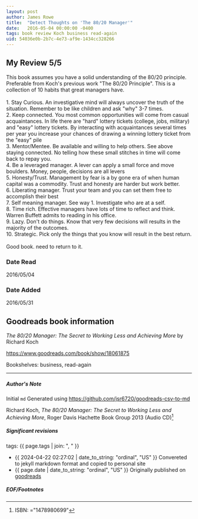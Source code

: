 ```yaml
---
layout: post
author: James Rowe
title:  "Detect Thoughts on 'The 80/20 Manager'"
date:   2016-05-04 00:00:00 -0400
tags: book review Koch business read-again
uid: 54036e0b-2b7c-4e73-af9e-1434cc328266
---
```


<!-- highly dependent on how you personally use jekyll templates, and how you want this to show up -->
<!-- escape any jekyll keys with double brackets -->

## My Review 5/5

This book assumes you have a solid understanding of the 80/20 principle. Preferable from Koch's previous work "The 80/20 Principle". This is a collection of 10 habits that great managers have.<br/><br/>1. Stay Curious. An investigative mind will always uncover the truth of the situation. Remember to be like children and ask "why" 3-7 times.<br/>2. Keep connected. You most common opportunities will come from casual acquaintances. In life there are "hard" lottery tickets (college, jobs, military) and "easy" lottery tickets. By interacting with acquaintances several times per year you increase your chances of drawing a winning lottery ticket from the "easy" pile<br/>3. Mentor/Mentee. Be available and willing to help others. See above staying connected. No telling how these small stitches in time will come back to repay you.<br/>4. Be a leveraged manager. A lever can apply a small force and move boulders. Money, people, decisions are all levers<br/>5. Honesty/Trust. Management by fear is a by gone era of when human capital was a commodity. Trust and honesty are harder but work better.<br/>6. Liberating manager. Trust your team and you can set them free to accomplish their best<br/>7. Self meaning manager. See way 1. Investigate who are at a self.<br/>8. Time rich. Effective managers have lots of time to reflect and think. Warren Buffett admits to reading in his office.<br/>9. Lazy. Don't do things. Know that very few decisions will results in the majority of the outcomes.<br/>10. Strategic. Pick only the things that you know will result in the best return. <br/><br/>Good book. need to return to it.

### Date Read
2016/05/04

### Date Added
2016/05/31

## Goodreads book information

*The 80/20 Manager: The Secret to Working Less and Achieving More* by Richard Koch

https://www.goodreads.com/book/show/18061875

Bookshelves: business, read-again

---

##### Author's Note

Initial `md` Generated using https://github.com/jsr6720/goodreads-csv-to-md

Richard Koch, *The 80/20 Manager: The Secret to Working Less and Achieving More*, Roger Davis Hachette Book Group 2013 (Audio CD)[^1]

##### Significant revisions

tags: {{ page.tags | join: ", " }} <!-- todo move this somewhere -->

- {{ 2024-04-22 02:27:02 | date_to_string: "ordinal", "US" }} Convereted to jekyll markdown format and copied to personal site
- {{ page.date | date_to_string: "ordinal", "US" }} Originally published on [goodreads](https://www.goodreads.com)

##### EOF/Footnotes

[^1]: ISBN: ="1478980699"